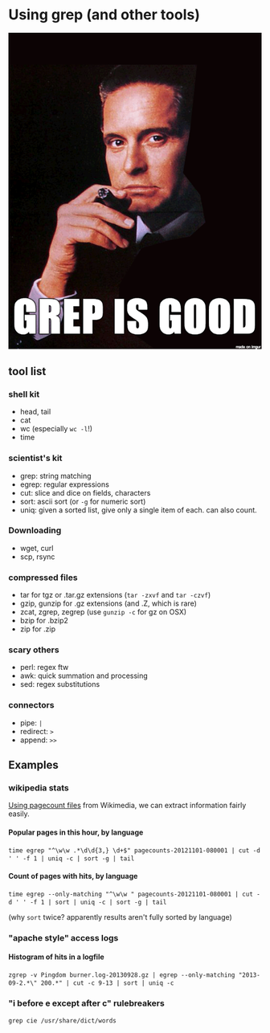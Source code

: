 # Using grep (and other tools)

![grep](grep_is_good.png)

## tool list

### shell kit
* head, tail
* cat
* wc (especially `wc -l`!)
* time

### scientist's kit
* grep: string matching
* egrep: regular expressions
* cut: slice and dice on fields, characters
* sort: ascii sort (or `-g` for numeric sort)
* uniq: given a sorted list, give only a single item of each. can also count.

### Downloading
* wget, curl
* scp, rsync

### compressed files
* tar for tgz or .tar.gz extensions (`tar -zxvf` and `tar -czvf`)
* gzip, gunzip for .gz extensions (and .Z, which is rare)
* zcat, zgrep, zegrep (use `gunzip -c` for gz on OSX)
* bzip for .bzip2
* zip for .zip

### scary others
* perl: regex ftw
* awk: quick summation and processing
* sed: regex substitutions

### connectors
* pipe: `|`
* redirect: `>`
* append: `>>`

## Examples

### wikipedia stats

[Using pagecount files](http://dumps.wikimedia.org/other/pagecounts-raw/) from Wikimedia, we can extract information fairly easily.

#### Popular pages in this hour, by language

    time egrep "^\w\w .*\d\d{3,} \d+$" pagecounts-20121101-080001 | cut -d ' ' -f 1 | uniq -c | sort -g | tail

#### Count of pages with hits, by language

    time egrep --only-matching "^\w\w " pagecounts-20121101-080001 | cut -d ' ' -f 1 | sort | uniq -c | sort -g | tail

(why `sort` twice? apparently results aren't fully sorted by language)

### "apache style" access logs

#### Histogram of hits in a logfile

    zgrep -v Pingdom burner.log-20130928.gz | egrep --only-matching "2013-09-2.*\" 200.*" | cut -c 9-13 | sort | uniq -c

### "i before e except after c" rulebreakers

    grep cie /usr/share/dict/words




